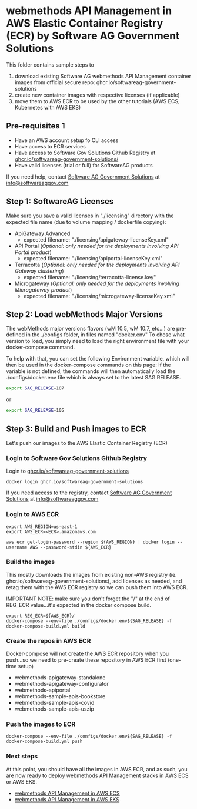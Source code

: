 # webmethods API Management in AWS Elastic Container Registry (ECR) by Software AG Government Solutions 

This folder contains sample steps to 
  1) download existing Software AG webmethods API Management container images from official secure repo: ghcr.io/softwareag-government-solutions
  2) create new container images with respective licenses (if applicable)
  3) move them to AWS ECR to be used by the other tutorials (AWS ECS, Kubernetes with AWS EKS)

## Pre-requisites 1

- Have an AWS account setup fo CLI access
- Have access to ECR services
- Have access to Software Gov Solutions Github Registry at [ghcr.io/softwareag-government-solutions/](https://github.com/orgs/softwareag-government-solutions/packages)
- Have valid licenses (trial or full) for SoftwareAG products

If you need help, contact [Software AG Government Solutions](https://www.softwareaggov.com/) at [info@softwareaggov.com](mailto:info@softwareaggov.com) 

## Step 1: SoftwareAG Licenses

Make sure you save a valid licenses in "./licensing" directory with the expected file name (due to volume mapping / dockerfile copying):

 - ApiGateway Advanced
   - expected filename: "./licensing/apigateway-licenseKey.xml"
 - API Portal (*Optional: only needed for the deployments involving API Portal product*)
   - expected filename: "./licensing/apiportal-licenseKey.xml"
 - Terracotta (*Optional: only needed for the deployments involving API Gateway clustering*)
   - expected filename: "./licensing/terracotta-license.key"
 - Microgateway (*Optional: only needed for the deployments involving Microgateway product*)
   - expected filename: "./licensing/microgateway-licenseKey.xml"

## Step 2: Load webMethods Major Versions

The webMethods major versions flavors (wM 10.5, wM 10.7, etc...) are pre-defined in the ./configs folder, in files named "docker.env<version>"
To chose what version to load, you simply need to load the right environment file with your docker-compose command.

To help with that, you can set the following Environment variable, which will then be used in the docker-compose commands on this page:
If the variable is not defined, the commands will then automatically load the ./configs/docker.env file which is always set to the latest SAG RELEASE.

```bash
export SAG_RELEASE=107
```

or 

```bash
export SAG_RELEASE=105
```

## Step 3: Build and Push images to ECR

Let's push our images to the AWS Elastic Container Registry (ECR)
### Login to Software Gov Solutions Github Registry 

Login to [ghcr.io/softwareag-government-solutions](https://github.com/orgs/softwareag-government-solutions/packages)

```
docker login ghcr.io/softwareag-government-solutions
```

If you need access to the registry, contact [Software AG Government Solutions](https://www.softwareaggov.com/) at [info@softwareaggov.com](mailto:info@softwareaggov.com)

### Login to AWS ECR

```
export AWS_REGION=us-east-1
export AWS_ECR=<ECR>.amazonaws.com
```

```
aws ecr get-login-password --region ${AWS_REGION} | docker login --username AWS --password-stdin ${AWS_ECR}
```

### Build the images

This mostly downloads the images from existing non-AWS registry (ie. ghcr.io/softwareag-government-solutions), add licenses as needed, and retag them with the AWS ECR registry so we can push them into AWS ECR.

IMPORTANT NOTE: make sure you don't forget the "/" at the end of REG_ECR value...it's expected in the docker compose build.

```
export REG_ECR=${AWS_ECR}/
docker-compose --env-file ./configs/docker.env${SAG_RELEASE} -f docker-compose-build.yml build
```

### Create the repos in AWS ECR

Docker-compose will not create the AWS ECR repository when you push...so we need to pre-create these repository in AWS ECR first (one-time setup)

- webmethods-apigateway-standalone
- webmethods-apigateway-configurator
- webmethods-apiportal
- webmethods-sample-apis-bookstore
- webmethods-sample-apis-covid
- webmethods-sample-apis-uszip

### Push the images to ECR

```
docker-compose --env-file ./configs/docker.env${SAG_RELEASE} -f docker-compose-build.yml push
```

### Next steps

At this point, you should have all the images in AWS ECR, and as such, you are now ready to deploy webmethods API Management stacks in AWS ECS or AWS EKS.

 - [webmethods API Management in AWS ECS](../../aws_ecs/api_management/README.md)
 - [webmethods API Management in AWS EKS](../../kubernetes/api_management/README.md)